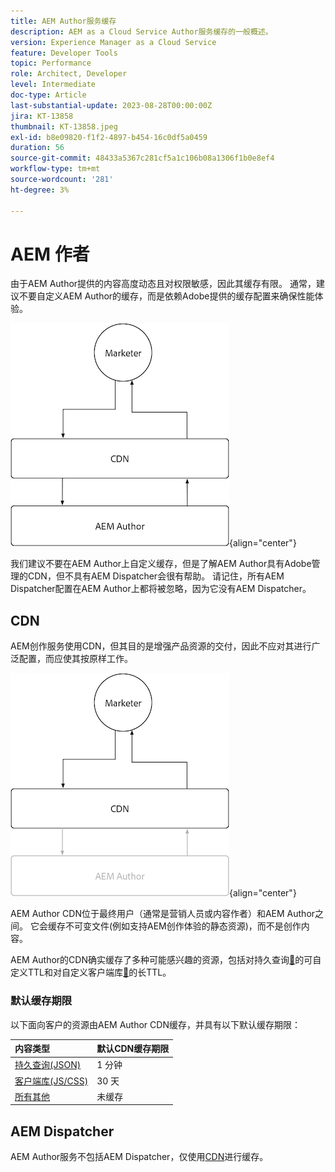 ```yaml
---
title: AEM Author服务缓存
description: AEM as a Cloud Service Author服务缓存的一般概述。
version: Experience Manager as a Cloud Service
feature: Developer Tools
topic: Performance
role: Architect, Developer
level: Intermediate
doc-type: Article
last-substantial-update: 2023-08-28T00:00:00Z
jira: KT-13858
thumbnail: KT-13858.jpeg
exl-id: b8e09820-f1f2-4897-b454-16c0df5a0459
duration: 56
source-git-commit: 48433a5367c281cf5a1c106b08a1306f1b0e8ef4
workflow-type: tm+mt
source-wordcount: '281'
ht-degree: 3%

---
```


# AEM 作者

由于AEM Author提供的内容高度动态且对权限敏感，因此其缓存有限。 通常，建议不要自定义AEM Author的缓存，而是依赖Adobe提供的缓存配置来确保性能体验。

![AEM创作缓存概述图](./assets/author/author-all.png){align="center"}

我们建议不要在AEM Author上自定义缓存，但是了解AEM Author具有Adobe管理的CDN，但不具有AEM Dispatcher会很有帮助。 请记住，所有AEM Dispatcher配置在AEM Author上都将被忽略，因为它没有AEM Dispatcher。

## CDN

AEM创作服务使用CDN，但其目的是增强产品资源的交付，因此不应对其进行广泛配置，而应使其按原样工作。

![AEM发布缓存概述图](./assets/author/author-cdn.png){align="center"}

AEM Author CDN位于最终用户（通常是营销人员或内容作者）和AEM Author之间。 它会缓存不可变文件(例如支持AEM创作体验的静态资源)，而不是创作内容。

AEM Author的CDN确实缓存了多种可能感兴趣的资源，包括对持久查询[&#128279;](https://experienceleague.adobe.com/docs/experience-manager-cloud-service/content/headless/graphql-api/persisted-queries.html?lang=zh-Hans&author-instances)的可自定义TTL和对自定义客户端库[&#128279;](https://experienceleague.adobe.com/docs/experience-manager-cloud-service/content/implementing/content-delivery/caching.html?lang=zh-Hans#client-side-libraries)的长TTL。

### 默认缓存期限

以下面向客户的资源由AEM Author CDN缓存，并具有以下默认缓存期限：

| 内容类型 | 默认CDN缓存期限 |
|:------------ |:---------- |
| [持久查询(JSON)](https://experienceleague.adobe.com/docs/experience-manager-cloud-service/content/headless/graphql-api/persisted-queries.html?lang=zh-Hans&author-instances) | 1 分钟 |
| [客户端库(JS/CSS)](https://experienceleague.adobe.com/docs/experience-manager-cloud-service/content/implementing/content-delivery/caching.html?lang=zh-Hans#client-side-libraries) | 30 天 |
| [所有其他](https://experienceleague.adobe.com/docs/experience-manager-cloud-service/content/implementing/content-delivery/caching.html?lang=zh-Hans#other-content) | 未缓存 |


## AEM Dispatcher

AEM Author服务不包括AEM Dispatcher，仅使用[CDN](#cdn)进行缓存。
